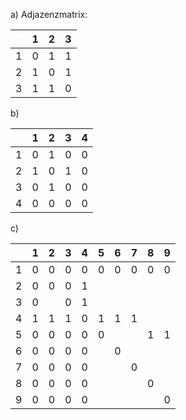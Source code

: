 a) Adjazenzmatrix:

|     | 1   | 2   | 3   |
| --- | --- | --- | --- |
| 1   | 0   | 1   | 1   |
| 2   | 1   | 0   | 1   |
| 3   | 1   | 1   | 0   |

b)

|     | 1   | 2   | 3   | 4   |
| --- | --- | --- | --- | --- |
| 1   | 0   | 1   | 0   | 0   |
| 2   | 1   | 0   | 1   | 0   |
| 3   | 0   | 1   | 0   | 0   |
| 4   | 0   | 0   | 0   | 0   |

c)

|     | 1   | 2   | 3   | 4   | 5   | 6   | 7   | 8   | 9   |
| --- | --- | --- | --- | --- | --- | --- | --- | --- | --- |
| 1   | 0   | 0   | 0   | 0   | 0   | 0   | 0   | 0   | 0   |
| 2   | 0   | 0   | 0   | 1   |     |     |     |     |     |
| 3   | 0   |     | 0   | 1   |     |     |     |     |     |
| 4   | 1   | 1   | 1   | 0   | 1   | 1   | 1   |     |     |
| 5   | 0   | 0   | 0   | 0   | 0   |     |     | 1   | 1   |
| 6   | 0   | 0   | 0   | 0   |     | 0   |     |     |     |
| 7   | 0   | 0   | 0   | 0   |     |     | 0   |     |     |
| 8   | 0   | 0   | 0   | 0   |     |     |     | 0   |     |
| 9   | 0   | 0   | 0   | 0   |     |     |     |     | 0   |
